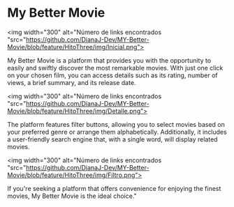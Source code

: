 # My Better Movie

<img width="300" alt="Número de links encontrados "src="https://github.com/DianaJ-Dev/MY-Better-Movie/blob/feature/HitoThree/img/Inicial.png">

My Better Movie is a platform that provides you with the opportunity
to easily and swiftly discover the most remarkable movies. With just
one click on your chosen film, you can access details such as its
rating, number of views, a brief summary, and its release date.

<img width="300" alt="Número de links encontrados "src="https://github.com/DianaJ-Dev/MY-Better-Movie/blob/feature/HitoThree/img/Detalle.png">

The platform features filter buttons, allowing you to select movies
based on your preferred genre or arrange them alphabetically.
Additionally, it includes a user-friendly search engine that, with a
single word, will display related movies.

<img width="300" alt="Número de links encontrados "src="https://github.com/DianaJ-Dev/MY-Better-Movie/blob/feature/HitoThree/img/Filtro.png">

If you're seeking a platform that offers convenience for enjoying
the finest movies, My Better Movie is the ideal choice."
